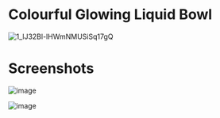 # Colourful Glowing Liquid Bowl

![1_lJ32Bl-lHWmNMUSiSq17gQ](https://user-images.githubusercontent.com/72864817/171863780-16f7afb7-32a5-4547-a427-23c8a8ed0524.png)

# Screenshots

![image](https://user-images.githubusercontent.com/72864817/171615289-89bf079a-0ebd-47d9-a49a-400fe0020e54.png)

![image](https://user-images.githubusercontent.com/72864817/171615421-7dea6724-5bee-43b1-a603-7389ad043105.png)
